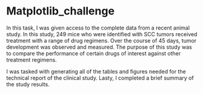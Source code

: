 # Matplotlib_challenge

In this task, I was given access to the complete data from a  recent animal study. In this study, 249 mice who were identified with SCC tumors received treatment with a range of drug regimens. Over the course of 45 days, tumor development was observed and measured. The purpose of this study was to compare the performance of certain drugs of interest against other treatment regimens.

I was tasked with generating all of the tables and figures needed for the technical report of the clinical study. Lasty, I completed a brief summary of the study results. 
